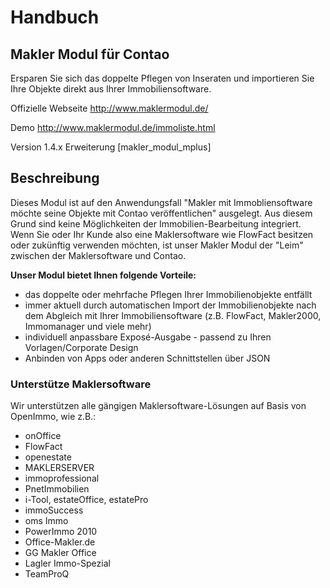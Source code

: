 
# Handbuch

## Makler Modul für Contao

Ersparen Sie sich das doppelte Pflegen von Inseraten und importieren Sie Ihre Objekte direkt aus Ihrer Immobiliensoftware.

Offizielle Webseite http://www.maklermodul.de/

Demo http://www.maklermodul.de/immoliste.html

Version 1.4.x
Erweiterung [makler_modul_mplus]

## Beschreibung

Dieses Modul ist auf den Anwendungsfall  "Makler mit Immobliensoftware möchte seine Objekte mit Contao veröffentlichen" ausgelegt. Aus diesem Grund sind keine Möglichkeiten der Immobilien-Bearbeitung integriert. Wenn Sie oder Ihr Kunde also eine Maklersoftware wie FlowFact besitzen oder zukünftig verwenden möchten, ist unser Makler Modul der "Leim" zwischen der Maklersoftware und Contao.

**Unser Modul bietet Ihnen folgende Vorteile:**

* das doppelte oder mehrfache Pflegen Ihrer Immobilienobjekte entfällt
* immer aktuell durch automatischen Import der Immobilienobjekte nach dem Abgleich mit Ihrer Immobiliensoftware (z.B. FlowFact, Makler2000, Immomanager und viele mehr)
* individuell anpassbare Exposé-Ausgabe - passend zu Ihren Vorlagen/Corporate Design
* Anbinden von Apps oder anderen Schnittstellen über JSON

### Unterstütze Maklersoftware

Wir unterstützen alle gängigen Maklersoftware-Lösungen auf Basis von OpenImmo, wie z.B.:
* onOffice
* FlowFact
* openestate
* MAKLERSERVER
* immoprofessional
* PnetImmobilien
* i-Tool, estateOffice, estatePro
* immoSuccess
* oms Immo
* PowerImmo 2010
* Office-Makler.de
* GG Makler Office
* Lagler Immo-Spezial
* TeamProQ
